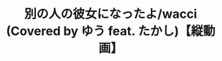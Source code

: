 ---
title: "別の人の彼女になったよ/wacci (Covered by ゆう feat. たかし)【縦動画】"
youtube_video_id: "xNeOydn726E"
work_category: "Mix"
---